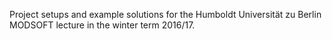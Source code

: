 Project setups and example solutions for the Humboldt Universität zu Berlin MODSOFT lecture in the winter term 2016/17.
